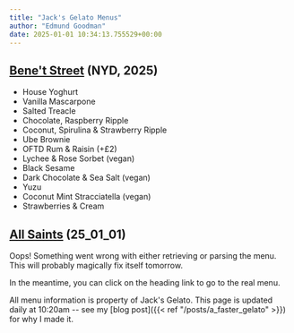 ```yaml
---
title: "Jack's Gelato Menus"
author: "Edmund Goodman"
date: 2025-01-01 10:34:13.755529+00:00
---
```


## [Bene't Street](https://www.jacksgelato.com/bene-t-street-menu) (NYD, 2025)

- House Yoghurt
- Vanilla Mascarpone
- Salted Treacle
- Chocolate, Raspberry Ripple
- Coconut, Spirulina & Strawberry Ripple
- Ube Brownie
- OFTD Rum & Raisin (+£2)
- Lychee & Rose Sorbet (vegan)
- Black Sesame
- Dark Chocolate & Sea Salt (vegan)
- Yuzu
- Coconut Mint Stracciatella (vegan)
- Strawberries & Cream


## [All Saints](https://www.jacksgelato.com/all-saints-menu) (25_01_01)

Oops! Something went wrong with either retrieving or parsing the menu. This will probably magically fix itself tomorrow.

In the meantime, you can click on the heading link to go to the real menu.

All menu information is property of Jack's Gelato. This page is
updated daily at 10:20am -- see my
[blog post]({{< ref "/posts/a_faster_gelato" >}}) for why I made it.

